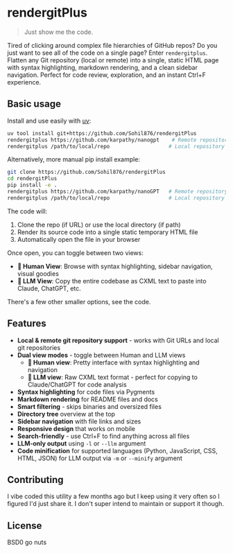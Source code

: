 # rendergitPlus

> Just show me the code.

Tired of clicking around complex file hierarchies of GitHub repos? Do you just want to see all of the code on a single page? Enter `rendergitplus`. Flatten any Git repository (local or remote) into a single, static HTML page with syntax highlighting, markdown rendering, and a clean sidebar navigation. Perfect for code review, exploration, and an instant Ctrl+F experience.

## Basic usage

Install and use easily with [uv](https://docs.astral.sh/uv/):

```bash
uv tool install git+https://github.com/Sohil876/rendergitPlus
rendergitplus https://github.com/karpathy/nanogpt    # Remote repository
rendergitplus /path/to/local/repo                   # Local repository
```

Alternatively, more manual pip install example:

```bash
git clone https://github.com/Sohil876/rendergitPlus
cd rendergitPlus
pip install -e .
rendergitplus https://github.com/karpathy/nanoGPT   # Remote repository
rendergitplus /path/to/local/repo                   # Local repository
```

The code will:
1. Clone the repo (if URL) or use the local directory (if path)
2. Render its source code into a single static temporary HTML file
3. Automatically open the file in your browser

Once open, you can toggle between two views:
- **👤 Human View**: Browse with syntax highlighting, sidebar navigation, visual goodies
- **🤖 LLM View**: Copy the entire codebase as CXML text to paste into Claude, ChatGPT, etc.

There's a few other smaller options, see the code.

## Features

- **Local & remote git repository support** - works with Git URLs and local git repositories
- **Dual view modes** - toggle between Human and LLM views
  - **👤 Human view**: Pretty interface with syntax highlighting and navigation
  - **🤖 LLM view**: Raw CXML text format - perfect for copying to Claude/ChatGPT for code analysis
- **Syntax highlighting** for code files via Pygments
- **Markdown rendering** for README files and docs
- **Smart filtering** - skips binaries and oversized files
- **Directory tree** overview at the top
- **Sidebar navigation** with file links and sizes
- **Responsive design** that works on mobile
- **Search-friendly** - use Ctrl+F to find anything across all files
- **LLM‐only output** using `-l` or `--llm` argument
- **Code minification** for supported languages (Python, JavaScript, CSS, HTML, JSON) for LLM output via `-m` or `--minify` argument


## Contributing

I vibe coded this utility a few months ago but I keep using it very often so I figured I'd just share it. I don't super intend to maintain or support it though.

## License

BSD0 go nuts
